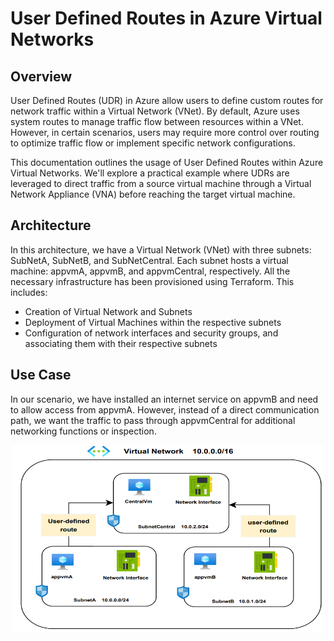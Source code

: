 # User Defined Routes in Azure Virtual Networks
##  Overview
User Defined Routes (UDR) in Azure allow users to define custom routes for network traffic within a Virtual Network (VNet). By default, Azure uses system routes to manage traffic flow between resources within a VNet. However, in certain scenarios, users may require more control over routing to optimize traffic flow or implement specific network configurations.

This documentation outlines the usage of User Defined Routes within Azure Virtual Networks. We'll explore a practical example where UDRs are leveraged to direct traffic from a source virtual machine through a Virtual Network Appliance (VNA) before reaching the target virtual machine.

## Architecture 
In this architecture, we have a Virtual Network (VNet) with three subnets: SubNetA, SubNetB, and SubNetCentral. Each subnet hosts a virtual machine: appvmA, appvmB, and appvmCentral, respectively. All the necessary infrastructure has been provisioned using Terraform. This includes:

- Creation of Virtual Network and Subnets
- Deployment of Virtual Machines within the respective subnets
- Configuration of network interfaces and security groups, and associating them with their respective subnets

## Use Case
In our scenario, we have installed an internet service on appvmB and need to allow access from appvmA. However, instead of a direct communication path, we want the traffic to pass through appvmCentral for additional networking functions or inspection.

<p align="center">
  <img width="500" height="300" src=./assets/UserDefinedRoutes.png>
</p>